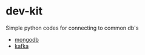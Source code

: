 # dev-kit
Simple python codes for connecting to common db's

* [mongodb](./mongodb/)
* [kafka](./kafka/)